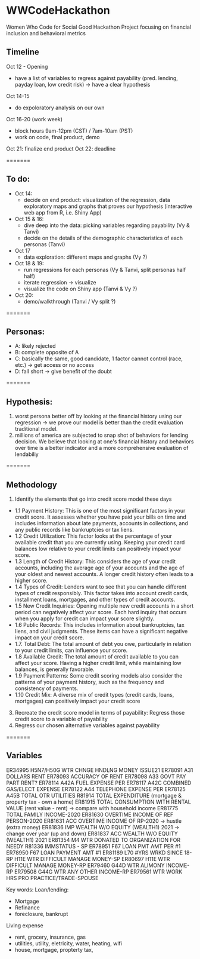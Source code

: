 # WWCodeHackathon
Women Who Code for Social Good Hackathon Project focusing on financial inclusion and behavioral metrics 

## Timeline
Oct 12 - Opening
  - have a list of variables to regress against payability (pred. lending, payday loan, low credit risk) -> have a clear hypothesis

Oct 14-15
  - do expoloratory analysis on our own

Oct 16-20 (work week)
  - block hours 9am-12pm (CST) / 7am-10am (PST)
  - work on code, final product, demo

Oct 21: finalize end product
Oct 22: deadline

=======
## To do:
  - Oct 14:
      - decide on end product: visualization of the regression, data exploratory maps and graphs that proves our hypothesis (interactive web app from R, i.e. Shiny App)
  - Oct 15 & 16:
      - dive deep into the data: picking variables regarding payability (Vy & Tanvi)
      - decide on the details of the demographic characteristics of each personas (Tanvi)
  - Oct 17
      - data exploration: different maps and graphs (Vy ?)
  - Oct 18 & 19:
      - run regressions for each personas (Vy & Tanvi, split personas half half)
      - iterate regression -> visualize
      - visualize the code on Shiny app (Tanvi & Vy ?)
  - Oct 20:
      - demo/walkthrough (Tanvi / Vy split ?)
    
=======
## Personas:
  - A: likely rejected
  - B: complete opposite of A
  - C: basically the same, good candidate, 1 factor cannot control (race, etc.)  -> get access or no access
  - D: fall short -> give benefit of the doubt 

=======
## Hypothesis:
1) worst persona better off by looking at the financial history using our regression -> we prove our model is better than the credit evaluation traditional model.
2) millions of america are subjected to snap shot of behaviors for lending decision. We believe that looking at one's financial history and behaviors over time is a better indicator and a more comprehensive evaluation of lendabiliy

=======
## Methodology
1. Identify the elements that go into credit score model these days
  - 1.1 Payment History: This is one of the most significant factors in your credit score. It assesses whether you have paid your bills on time and includes information about late payments, accounts in collections, and any public records like bankruptcies or tax liens.
  - 1.2 Credit Utilization: This factor looks at the percentage of your available credit that you are currently using. Keeping your credit card balances low relative to your credit limits can positively impact your score.
  - 1.3 Length of Credit History: This considers the age of your credit accounts, including the average age of your accounts and the age of your oldest and newest accounts. A longer credit history often leads to a higher score.
  - 1.4 Types of Credit: Lenders want to see that you can handle different types of credit responsibly. This factor takes into account credit cards, installment loans, mortgages, and other types of credit accounts.
  - 1.5 New Credit Inquiries: Opening multiple new credit accounts in a short period can negatively affect your score. Each hard inquiry that occurs when you apply for credit can impact your score slightly.
  - 1.6 Public Records: This includes information about bankruptcies, tax liens, and civil judgments. These items can have a significant negative impact on your credit score.
  - 1.7. Total Debt: The total amount of debt you owe, particularly in relation to your credit limits, can influence your score.
  - 1.8 Available Credit: The total amount of credit available to you can affect your score. Having a higher credit limit, while maintaining low balances, is generally favorable.
  - 1.9 Payment Patterns: Some credit scoring models also consider the patterns of your payment history, such as the frequency and consistency of payments.
  - 1.10 Credit Mix: A diverse mix of credit types (credit cards, loans, mortgages) can positively impact your credit score
3. Recreate the credit score model in terms of payability: Regress those credit score to a variable of payability
4. Regress our chosen alternative variables against payability

=======
## Variables
ER34995  	H5N7/H50G WTR CHNGE HNDLNG MONEY ISSUE21
ER78091  	A31 DOLLARS RENT
ER78093  	ACCURACY OF RENT
ER78098  	A33 GOVT PAY PART RENT?
ER78114  	A42A FUEL EXPENSE PER
ER78117  	A42C COMBINED GAS/ELECT EXPENSE
ER78122  	A44 TELEPHONE EXPENSE PER
ER78125  	A45B TOTAL OTR UTILITIES
R81914  	TOTAL EXPENDITURE (mortgage & property tax - own a home)
ER81915  	TOTAL CONSUMPTION WITH RENTAL VALUE (rent value - rent) -> compare with household income 
ER81775  	TOTAL FAMILY INCOME-2020
ER81630  	OVERTIME INCOME OF REF PERSON-2020
ER81631  	ACC OVERTIME INCOME OF RP-2020 -> hustle (extra money)
ER81836  	IMP WEALTH W/O EQUITY (WEALTH1) 2021 -> change over year (up and down)
ER81837  	ACC WEALTH W/O EQUITY (WEALTH1) 2021 
ER81354  	M4 WTR DONATED TO ORGANIZATION FOR NEEDY
R81336  	IMMSTATUS - SP
ER78951  	F67 LOAN PMT AMT PER #1
ER78950  	F67 LOAN PAYMENT AMT #1
ER81189  	L70 #YRS WRKD SINCE 18-RP
H11E WTR DIFFICULT MANAGE MONEY-SP
ER80697  	H11E WTR DIFFICULT MANAGE MONEY-RP
ER79460  	G44D WTR ALIMONY INCOME-RP
ER79508  	G44G WTR ANY OTHER INCOME-RP
ER79561  	WTR WORK HRS PRO PRACTICE/TRADE-SPOUSE

Key words:
Loan/lending:
- Mortgage
- Refinance
- foreclosure, bankrupt
  
Living expense
- rent, grocery, insurance, gas
- utilities, utility, eletricity, water, heating, wifi
- house, mortgage, propterty tax,

